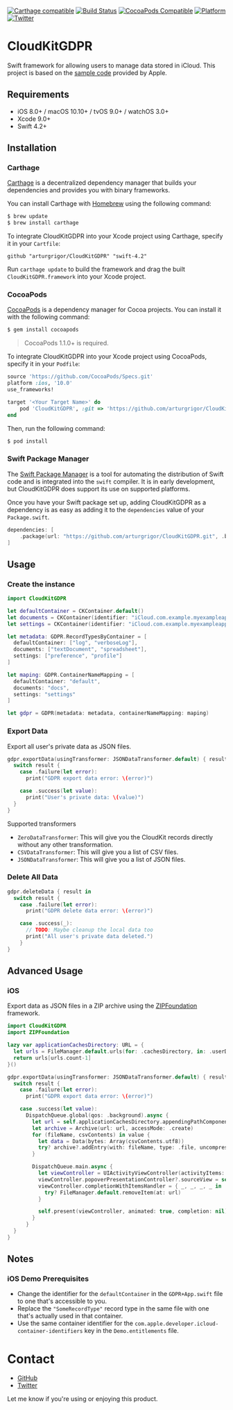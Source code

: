 [![Carthage compatible](https://img.shields.io/badge/Carthage-compatible-4BC51D.svg?style=flat)](https://github.com/Carthage/Carthage)
[![Build Status](https://travis-ci.org/arturgrigor/CloudKitGDPR.svg?branch=master)](https://travis-ci.org/arturgrigor/CloudKitGDPR)
[![CocoaPods Compatible](https://img.shields.io/cocoapods/v/CloudKitGDPR.svg)](https://img.shields.io/cocoapods/v/CloudKitGDPR.svg)
[![Platform](https://img.shields.io/cocoapods/p/CloudKitGDPR.svg?style=flat)](http://cocoadocs.org/docsets/CloudKitGDPR)
[![Twitter](https://img.shields.io/badge/twitter-@arturgrigor-blue.svg?style=flat)](http://twitter.com/arturgrigor)

# CloudKitGDPR

Swift framework for allowing users to manage data stored in iCloud. This project is based on the [sample code](https://developer.apple.com/support/allowing-users-to-manage-data) provided by Apple.

## Requirements

- iOS 8.0+ / macOS 10.10+ / tvOS 9.0+ / watchOS 3.0+
- Xcode 9.0+
- Swift 4.2+

## Installation

### Carthage

[Carthage](https://github.com/Carthage/Carthage) is a decentralized dependency manager that builds your dependencies and provides you with binary frameworks.

You can install Carthage with [Homebrew](http://brew.sh/) using the following command:

```bash
$ brew update
$ brew install carthage
```

To integrate CloudKitGDPR into your Xcode project using Carthage, specify it in your `Cartfile`:

```ogdl
github "arturgrigor/CloudKitGDPR" "swift-4.2"
```

Run `carthage update` to build the framework and drag the built `CloudKitGDPR.framework` into your Xcode project.

### CocoaPods

[CocoaPods](http://cocoapods.org) is a dependency manager for Cocoa projects. You can install it with the following command:

```bash
$ gem install cocoapods
```

> CocoaPods 1.1.0+ is required.

To integrate CloudKitGDPR into your Xcode project using CocoaPods, specify it in your `Podfile`:

```ruby
source 'https://github.com/CocoaPods/Specs.git'
platform :ios, '10.0'
use_frameworks!

target '<Your Target Name>' do
    pod 'CloudKitGDPR', :git => 'https://github.com/arturgrigor/CloudKitGDPR.git', :branch => 'swift-4.2'
end
```

Then, run the following command:

```bash
$ pod install
```

### Swift Package Manager

The [Swift Package Manager](https://swift.org/package-manager/) is a tool for automating the distribution of Swift code and is integrated into the `swift` compiler. It is in early development, but CloudKitGDPR does support its use on supported platforms.

Once you have your Swift package set up, adding CloudKitGDPR as a dependency is as easy as adding it to the `dependencies` value of your `Package.swift`.

```swift
dependencies: [
    .package(url: "https://github.com/arturgrigor/CloudKitGDPR.git", .branch("swift-4.2"))
]
```

## Usage

### Create the instance ###

```swift
import CloudKitGDPR

let defaultContainer = CKContainer.default()
let documents = CKContainer(identifier: "iCloud.com.example.myexampleapp.documents")
let settings = CKContainer(identifier: "iCloud.com.example.myexampleapp.settings")

let metadata: GDPR.RecordTypesByContainer = [
  defaultContainer: ["log", "verboseLog"],
  documents: ["textDocument", "spreadsheet"],
  settings: ["preference", "profile"]
]

let maping: GDPR.ContainerNameMapping = [
  defaultContainer: "default",
  documents: "docs",
  settings: "settings"
]

let gdpr = GDPR(metadata: metadata, containerNameMapping: maping)
```

### Export Data ###

Export all user's private data as JSON files.
```swift
gdpr.exportData(usingTransformer: JSONDataTransformer.default) { result in
  switch result {
    case .failure(let error):
      print("GDPR export data error: \(error)")

    case .success(let value):
      print("User's private data: \(value)")
  }
}
```

Supported transformers
- `ZeroDataTransformer`: This will give you the CloudKit records directly without any other transformation.
- `CSVDataTransformer`: This will give you a list of CSV files.
- `JSONDataTransformer`: This will give you a list of JSON files.

### Delete All Data ###

```swift
gdpr.deleteData { result in
  switch result {
    case .failure(let error):
      print("GDPR delete data error: \(error)")

    case .success(_):
      // TODO: Maybe cleanup the local data too
      print("All user's private data deleted.")
    }
}
```

## Advanced Usage

### iOS

Export data as JSON files in a ZIP archive using the [ZIPFoundation](https://github.com/weichsel/ZIPFoundation) framework.

```swift
import CloudKitGDPR
import ZIPFoundation

lazy var applicationCachesDirectory: URL = {
  let urls = FileManager.default.urls(for: .cachesDirectory, in: .userDomainMask)
  return urls[urls.count-1]
}()

gdpr.exportData(usingTransformer: JSONDataTransformer.default) { result in
  switch result {
    case .failure(let error):
      print("GDPR export data error: \(error)")

    case .success(let value):
      DispatchQueue.global(qos: .background).async {
        let url = self.applicationCachesDirectory.appendingPathComponent("data.zip")
        let archive = Archive(url: url, accessMode: .create)
        for (fileName, csvContents) in value {
          let data = Data(bytes: Array(csvContents.utf8))
          try? archive?.addEntry(with: fileName, type: .file, uncompressedSize: UInt32(data.count), provider: { data[$0..<$0+$1] })
        }

        DispatchQueue.main.async {
          let viewController = UIActivityViewController(activityItems: [url], applicationActivities: [])
          viewController.popoverPresentationController?.sourceView = self.exportDataCell
          viewController.completionWithItemsHandler = { _, _, _, _ in
            try? FileManager.default.removeItem(at: url)
          }

          self.present(viewController, animated: true, completion: nil)
        }
      }
  }
}
```

## Notes

### iOS Demo Prerequisites
- Change the identifier for the `defaultContainer` in the `GDPR+App.swift` file to one that's accessible to you.
- Replace the `"SomeRecordType"` record type in the same file with one that's actually used in that container.
- Use the same container identifier for the `com.apple.developer.icloud-container-identifiers` key in the `Demo.entitlements` file.

# Contact

- [GitHub](https://github.com/arturgrigor)
- [Twitter](https://twitter.com/arturgrigor)

Let me know if you're using or enjoying this product.
